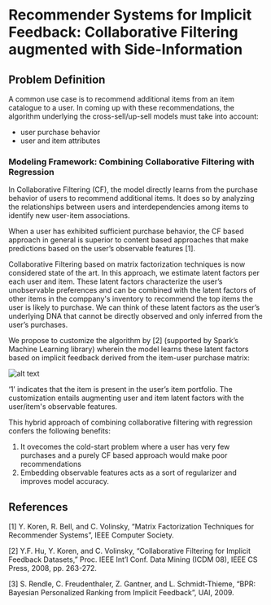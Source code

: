 # Recommender Systems for Implicit Feedback: Collaborative Filtering augmented with Side-Information
## Problem Definition
 A common use case is to recommend additional items from an item catalogue to a user.
In coming up with these recommendations, the algorithm underlying the cross-sell/up-sell models must take into account:
* user purchase behavior
* user and item attributes

### Modeling Framework: Combining Collaborative Filtering with Regression
In Collaborative Filtering (CF), the model directly learns from the purchase behavior of users to recommend additional items. It does so by analyzing the relationships between users and interdependencies among items to identify new user-item associations. 


When a user has exhibited sufficient purchase behavior, the CF based approach in general is superior to content based approaches that make predictions based on the user’s observable features [1]. 


Collaborative Filtering based on matrix factorization techniques is now considered state of the art. In this approach, we estimate latent factors per each user and item. These latent factors characterize the user’s unobservable preferences and can be combined with the latent factors of other items in the comppany's inventory to recommend the top items the user is likely to purchase. We can think of these latent factors as the user’s underlying DNA that cannot be directly observed and only inferred from the user’s purchases. 


We propose to customize the algorithm by [2] (supported by Spark’s Machine Learning library) wherein the model learns these latent factors based on implicit feedback derived from the item-user purchase matrix:


![alt text](https://user-images.githubusercontent.com/13146709/30917513-d22d628e-a3b9-11e7-8d39-76e621e420ba.png)

‘1’ indicates that the item is present in the user’s item portfolio. The customization entails augmenting user and item latent factors with the user/item's observable features.

This hybrid approach of combining collaborative filtering with regression confers the following benefits: 

1. It ovecomes the cold-start problem where a user has very few purchases and a purely CF based approach would make poor recommendations 
2. Embedding observable features acts as a sort of regularizer and improves model accuracy.

## References
[1] Y. Koren, R. Bell, and C. Volinsky, “Matrix Factorization Techniques for Recommender Systems”, IEEE Computer Society.

[2] Y.F. Hu, Y. Koren, and C. Volinsky, “Collaborative Filtering for Implicit Feedback Datasets,” Proc. IEEE Int’l Conf. Data Mining (ICDM 08), IEEE CS Press, 2008, pp. 263-272.

[3] S. Rendle, C. Freudenthaler, Z. Gantner, and L. Schmidt-Thieme, “BPR:  Bayesian Personalized Ranking from Implicit Feedback”, UAI, 2009.

